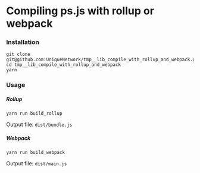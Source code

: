 # Compiling ps.js with rollup or webpack

### Installation
```shell
git clone git@github.com:UniqueNetwork/tmp__lib_compile_with_rollup_and_webpack.git
cd tmp__lib_compile_with_rollup_and_webpack
yarn
```

### Usage

##### Rollup
```shell
yarn run build_rollup
```

Output file: `dist/bundle.js` 

##### Webpack
```shell
yarn run build_webpack
```

Output file: `dist/main.js`